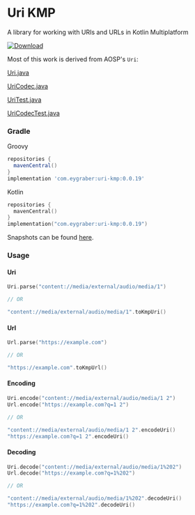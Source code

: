 # Uri KMP

A library for working with URIs and URLs in Kotlin Multiplatform

[![Download](https://img.shields.io/maven-central/v/com.eygraber/uri-kmp/0.0.19)](https://search.maven.org/artifact/com.eygraber/uri-kmp)

Most of this work is derived from AOSP's `Uri`:

[Uri.java](https://android.googlesource.com/platform/frameworks/base/+/8f721b9229a91164346b595de73048034e7e7422/core/java/android/net/Uri.java)

[UriCodec.java](https://android.googlesource.com/platform/frameworks/base/+/c3a27297c4643f55f619a68e1f45d87e606c7590/core/java/android/net/UriCodec.java)

[UriTest.java](https://android.googlesource.com/platform/frameworks/base/+/8f721b9229a91164346b595de73048034e7e7422/core/tests/coretests/src/android/net/UriTest.java)

[UriCodecTest.java](https://android.googlesource.com/platform/frameworks/base/+/8f721b9229a91164346b595de73048034e7e7422/core/tests/coretests/src/android/net/UriCodecTest.java)

### Gradle

Groovy
``` groovy
repositories {
  mavenCentral()
}
implementation 'com.eygraber:uri-kmp:0.0.19'
```

Kotlin
``` kotlin
repositories {
  mavenCentral()
}
implementation("com.eygraber:uri-kmp:0.0.19")
```

Snapshots can be found [here](https://central.sonatype.org/publish/publish-portal-snapshots/#consuming-via-gradle).

### Usage

#### Uri

```kotlin
Uri.parse("content://media/external/audio/media/1")

// OR

"content://media/external/audio/media/1".toKmpUri()
```

#### Url

```kotlin
Url.parse("https://example.com")

// OR

"https://example.com".toKmpUrl()
```

#### Encoding

```kotlin
Uri.encode("content://media/external/audio/media/1 2")
Url.encode("https://example.com?q=1 2")

// OR

"content://media/external/audio/media/1 2".encodeUri()
"https://example.com?q=1 2".encodeUri()
```

#### Decoding

```kotlin
Uri.decode("content://media/external/audio/media/1%202")
Url.decode("https://example.com?q=1%202")

// OR

"content://media/external/audio/media/1%202".decodeUri()
"https://example.com?q=1%202".decodeUri()
```
